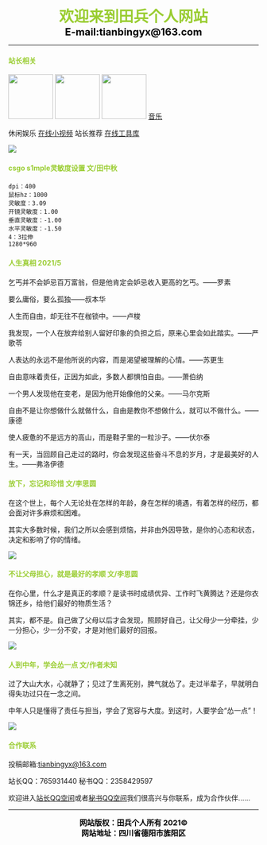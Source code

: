 ﻿<CENTER><FONT color=YellowGreen White style="FILTER: blur(add=1,direction=40,strength=10); FONT-SIZE: 30px; FONT-WEIGHT: bolder; POSITION: relative; WIDTH: 500px">欢迎来到田兵个人网站</FONT></CENTER>   

<CENTER><FONT color=Black style="FILTER: blur(add=1,direction=40,strength=10); FONT-SIZE: 20px; FONT-WEIGHT: bolder; POSITION: relative; WIDTH: 500px">E-mail:tianbingyx@163.com</FONT></CENTER>

----------

<font color="#9ACD32"><h4>站长相关</h4></font>

<img src="https://cdn.jsdelivr.net/gh/ttbb1978/tbsc@tb01/error_tb.jpg" width="90" height="90">  <img src="https://q1.qlogo.cn/g?b=qq&nk=2358429597&s=640" width="90" height="90">  <img src="https://q1.qlogo.cn/g?b=qq&nk=2197968519&s=640" width="90" height="90">  <a href="javascript:location.reload();">音乐</a>

休闲娱乐 [在线小视频](https://www.lefu.men/dy) 站长推荐 [在线工具库](https://tool.oschina.net/)

<img src="https://api.uomg.com/api/rand.img1?sort=美女" width="" height="">

<font color="#9ACD32"><h4>csgo  s1mple灵敏度设置 文/田中秋</h4></font>

    dpi：400
    鼠标hz：1000
    灵敏度：3.09
    开镜灵敏度：1.00
    垂直灵敏度：-1.00
    水平灵敏度：-1.50
    4：3拉伸
    1280*960

<font color="#9ACD32"><h4>人生真相   2021/5</h4></font>

乞丐并不会妒忌百万富翁，但是他肯定会妒忌收入更高的乞丐。——罗素

要么庸俗，要么孤独——叔本华

人生而自由，却无往不在枷锁中。——卢梭

我发现，一个人在放弃给别人留好印象的负担之后，原来心里会如此踏实。——严歌苓

人表达的永远不是他所说的内容，而是渴望被理解的心情。——苏更生

自由意味着责任，正因为如此，多数人都惧怕自由。——萧伯纳

一个男人发现他在变老，是因为他开始像他的父亲。——马尔克斯

自由不是让你想做什么就做什么，自由是教你不想做什么，就可以不做什么。——康德

使人疲惫的不是远方的高山，而是鞋子里的一粒沙子。——伏尔泰

有一天，当回顾自己走过的路时，你会发现这些奋斗不息的岁月，才是最美好的人生。——弗洛伊德

<font color="#9ACD32"><h4>放下，忘记和珍惜    文/李思圆</h4></font>

在这个世上，每个人无论处在怎样的年龄，身在怎样的境遇，有着怎样的经历，都会面对许多麻烦和困难。
 
其实大多数时候，我们之所以会感到烦恼，并非由外因导致，是你的心态和状态，决定和影响了你的情绪。

<img src="https://api.uomg.com/api/rand.img1?sort=二次元" width="" height="">

<font color="#9ACD32"><h4>不让父母担心，就是最好的孝顺    文/李思圆</h4></font>

在你心里，什么才是真正的孝顺？是读书时成绩优异、工作时飞黄腾达？还是你衣锦还乡，给他们最好的物质生活？
 
其实，都不是。自己做了父母以后才会发现，照顾好自己，让父母少一分牵挂，少一分担心，少一分不安，才是对他们最好的回报。

<img src="https://api.uomg.com/api/rand.img1?sort=动漫" width="" height="">

<font color="#9ACD32"><h4>人到中年，学会怂一点    文/作者未知</h4></font>

过了大山大水，心就静了；见过了生离死别，脾气就怂了。走过半辈子，早就明白得失功过只在一念之间。

中年人只是懂得了责任与担当，学会了宽容与大度。到这时，人要学会“怂一点”！

<img src="https://api.vvhan.com/api/bing?type=" width="" height="">

<font color="#9ACD32"><h4>合作联系</h4></font>

投稿邮箱:tianbingyx@163.com

站长QQ：765931440 秘书QQ：2358429597

欢迎进入[站长QQ空间](https://user.qzone.qq.com/765931440)或者[秘书QQ空间](https://user.qzone.qq.com/2358429597)我们很高兴与你联系，成为合作伙伴......

----------

<CENTER><FONT color=Black style="FILTER: blur(add=1,direction=40,strength=10); FONT-SIZE: 15px; FONT-WEIGHT: bolder; POSITION: relative; WIDTH: 500px">网站版权：田兵个人所有  2021©</FONT></CENTER>

<CENTER><FONT color=Black style="FILTER: blur(add=1,direction=40,strength=10); FONT-SIZE: 15px; FONT-WEIGHT: bolder; POSITION: relative; WIDTH: 500px">网站地址：四川省德阳市旌阳区</FONT></CENTER>

<audio autoplay="autoplay">
<source src="https://api.uomg.com/api/rand.music?sort=热歌榜" type="audio/mpeg">
</audio>
